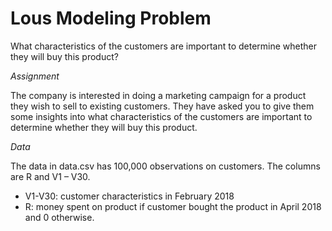 # Lous Modeling Problem
What characteristics of the customers are important to determine whether they will buy this product?

*Assignment*

The company is interested in doing a marketing campaign for a product they wish to sell to existing customers. They have asked you to give them some insights into what characteristics of the customers are important to determine whether they will buy this product. 

*Data*

The data in data.csv has 100,000 observations on customers. The columns are R and V1 – V30.
-	V1-V30: customer characteristics in February 2018
-	R: money spent on product if customer bought the product in April 2018 and 0 otherwise. 

